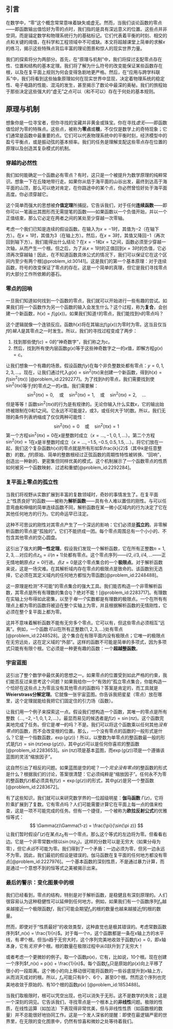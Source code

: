 ## 引言
在数学中，“零”这个概念常常意味着缺失或虚无。然而，当我们谈论函数的零点——即函数输出值恰好为零的点时，我们指的是具有深远意义的位置。这些点并非空洞，而是锚定数学和物理系统行为的基础标记。它们代表着平衡的时刻、相交的点和关键的阈值，在科学和工程领域中不可或缺。本文将超越课堂上简单的求解*x*的练习，揭示这些特殊点背后丰富的理论图景和惊人的现实世界力量。

我们的探索将分为两部分。首先，在“原理与机制”中，我们将探讨支配零点存在性、位置和结构的基本定理。我们将了解为什么符号的改变能保证某些函数存在根，以及在复平面上规则为何会变得急剧地更严格。然后，在“应用与跨学科联系”中，我们将看到这些抽象原理如何在现实世界中显现，决定着物理系统的稳定性、电子电路的性能、混沌的发生，甚至揭示了数论中最深的奥秘。我们的旅程始于那些决定这些强大的“虚无”之点可以（和不可以）存在于何处的基本规则。

## 原理与机制

想象你是一位寻宝者，但你寻找的宝藏并非黄金或珠宝。你在寻找*虚无*——即函数值恰好为零的特殊点。这些点，被称为**零点**或**根**，不仅仅是数学上的奇特现象；它们通常是函数中最重要的点。它们可以代表物理系统中的平衡时刻，经济模型中的盈亏平衡点，或是振动弦的基本频率。我们的任务是理解支配这些零点存在位置的原理以及创造其复杂模式的机制。

### 穿越的必然性

我们如何能确定一个函数必有零点？有时，这只是一个被提升为数学原理的纯粹常识。想象一下在丘陵地带行走。如果你从低于海平面的山谷出发，最终到达高于海平面的山顶，那么可以绝对肯定，在你路途中的某个点，你必然曾恰好处于海平面高度。你必须穿越它。

这个简单而强大的思想被**介值定理**所捕捉。它告诉我们，对于任何**连续函数**——即你可以一笔画出其图形而无需提笔的函数——如果函数以一个负值开始，并以一个正值结束，那么它必定在两者之间的某处至少穿越一次零轴。

考虑一个我们已知是连续的假设函数。在输入为$x=-1$时，其值为$-2$（在轴下方）。在$x=1$时，其值为$3$（在轴上方）。然后，在$x=3$时，其值又降回$-1$（再次回到轴下方）。我们能得出什么结论？在$x=-1$和$x=1$之间，函数必须至少穿越一次轴，从而产生一个根。但之后，为了从$x=1$时的正值回到$x=3$时的负值，它必须再次穿越轴！因此，在不知道函数具体公式的情况下，我们可以保证它在这个区间内至少有两个根[@problem_id:30141]。这是我们的第一个基本原理：对于连续函数，符号的改变保证了零点的存在。这是一个简单的真理，但它是我们寻找零点的大部分工作所依赖的基石。

### 零点的回响

一旦我们知道如何找到一个函数的零点，我们就可以开始进行一些有趣的尝试。如果我们将一个函数作为另一个函数的输入会发生什么？这个过程，称为**复合**，会创建一个新函数，$h(x) = f(g(x))$。如果我们知道`f`的零点，我们能找到`h`的零点吗？

这个逻辑就像一个连锁反应。函数$h(x)$将在其输出$f(g(x))$为零时为零。这当且仅当$f$的*输入*是其零点之一时发生。所以，我们的寻找过程变成了两步：
1.  找到那些使$f(c) = 0$的“神奇数字”，我们称之为$c$。
2.  然后，找到所有使内层函数$g(x)$等于这些神奇数字之一的$x$值，即解方程$g(x) = c$。

让我们想象一个有趣的场景。假设函数$f(y)$在每个非负整数处都有零点：$y=0, 1, 2, 3, \dots$。现在，让我们通过代入$g(x) = \sin^2(\pi x)$来创建一个新函数，得到$h(x) = f(\sin^2(\pi x))$ [@problem_id:2292277]。为了找到$h$的零点，我们需要找到使$\sin^2(\pi x)$等于$f$的零点之一的$x$值。我们需要解：
$$
\sin^2(\pi x) = 0, \quad \text{或} \quad \sin^2(\pi x) = 1, \quad \text{或} \quad \sin^2(\pi x) = 2, \quad \dots
$$
但是等等！函数$\sin^2(\pi x)$的行为是有规律的。无论你输入什么实数$x$，它的输出始终被限制在$0$和$1$之间。它永远不可能是$2$，或$3$，或任何大于$1$的数。所以，我们无限的条件列表坍缩成了仅仅两种可能性：
$$
\sin^2(\pi x) = 0 \quad \text{或} \quad \sin^2(\pi x) = 1
$$
第一个方程$\sin^2(\pi x)=0$在$x$是整数时成立（$x=\dots, -1, 0, 1, \dots$）。第二个方程$\sin^2(\pi x)=1$在$x$是半整数时成立（$x=\dots, -1.5, -0.5, 0.5, 1.5, \dots$）。将它们放在一起，我们这个复杂函数$h(x)$的零点就是所有形如$\frac{k}{2}$（其中$k$是任意整数）的数。$f$的原始、简单的整数根经过正弦函数的周期性特性被转换、“回响”，创造出一种新的、更密集但同样优美的模式。这个机制展示了一个函数零点的性质如何被另一个函数映射、过滤和重塑[@problem_id:2292284]。

### 复平面上零点的孤立性

当我们将视野从实数扩展到丰富的复数领域时，奇妙的事情发生了。在复平面上“性质良好”的函数——被称为**解析函数**——具有令人难以置信的刚性。与可以任意弯曲和伸缩的简单连续函数不同，解析函数在某一微小区域内的行为决定了它在其他任何地方的行为。它的命运早已注定。

这种不可思议的刚性对其零点产生了一个深远的影响：它们必须是**孤立的**。非零解析函数的零点是“孤独的”。它们不能挤成一团。每个零点周围总有一个小小的、不包含其他零点的空心圆盘。

这引出了强大的**同一性定理**。假设我们发现一个解析函数，它在所有正整数$n=1, 2, 3, \dots$对应的点$z_n = i/(n+1)$处都有零点。这个零点序列——$i/2, i/3, i/4, \dots$——正无情地朝原点$z=0$行进。点$z=0$是这个零点集合的一个**极限点**。对于解析函数来说，这是一场灾难。在其解析域内存在零点的极限点是致命的。该函数别无选择，它必须在其定义域内的任何地方都恒为零函数[@problem_id:2248488]。

这一原理是检测“不可能”的零点集合的强大工具。我们能否构造一个非零解析函数，其零点是所有有理数的集合$\mathbb{Q}$？绝对不能！[@problem_id:2283717]。有理数在实轴上分布得如此密集，以至于*每一个*实数都是有理数的极限点。一个在所有有理点上都为零的函数将被迫在整个实轴上为零，并且根据解析函数的无情刚性，它必须在整个复平面上都为零。

这并不意味着解析函数不能有无穷多个零点。它可以有，但这些零点必须相互“远离”。例如，一个函数*可以*在所有正整数$\{1, 2, 3, \dots\}$处有零点[@problem_id:2248528]。这个集合在有限平面内没有极限点；它唯一的极限点在无穷远处，这在定义域的“外部”。这样的函数不可能是简单的多项式，因为多项式只能有有限个根。它必须是一种更有趣的函数：一个**超越整函数**。

### 宇宙蓝图

这引出了整个数学中最优美的思想之一。如果零点的位置受到如此严格的约束，我们能否反过来思考这个问题？如果我给你一个“有效的”孤立零点集合，你能构造一个恰好在这些点上为零且没有其他零点的函数吗？答案是肯定的，而工具就是**Weierstrass分解定理**。它就像一张宇宙蓝图。你告诉我把星星（零点）放在哪里，这个定理就能给我把它们固定住的引力场（函数）。

让我们用一个例子来探索这一点。假设我们想构造一个函数，其唯一的零点是所有整数（$\dots, -2, -1, 0, 1, 2, \dots$）。最显而易见的候选者是$f(z) = \sin(\pi z)$。这个函数完美地完成了任务。但它是*唯一*的吗？不是。我们可以将这个函数乘以任何其他*没有零点*的函数，而不会改变根的位置。那么，一个没有零点的函数的一般形式是什么？它是一个指数函数，$\exp(g(z))$！所以，以整数为单零点的整函数最一般的形式是$f(z) = \sin(\pi z) \exp(g(z))$，其中$g(z)$可以是任何你喜欢的整函数[@problem_id:2283653]。$\sin(\pi z)$项是基本蓝图，而$\exp(g(z))$项是一个遵循该蓝图的灵活“缩放因子”。

这自然引出了相反的问题。如果蓝图是空的呢？一个*完全没有零点*的整函数的形式是什么？根据我们的讨论，答案很清楚：它必须纯粹是“缩放因子”。任何永不为零的整函数$f(z)$都必须具有$f(z) = \exp(g(z))$的形式，其中$g(z)$是另一个整函数[@problem_id:2283672]。

有了这些知识，我们就可以来研究数学界的一位超级明星：**伽马函数** $\Gamma(z)$，它将阶乘扩展到了复数。它有零点吗？人们可能需要计算它在平面上每一点的值来检查，这是一项不可能完成的任务。但有一个捷径，一个被称为**欧拉反射公式**的优雅恒等式：
$$
\Gamma(z)\Gamma(1-z) = \frac{\pi}{\sin(\pi z)}
$$
让我们暂时假设$\Gamma(z)$在某点$z_0$有一个零点。那么这个等式的左边将为零。但看看右边。它是一个非零常数$\pi$除以$\sin(\pi z_0)$。这样的分数可以是无穷大（如果分母为零），但它*永远*不可能为零。我们得到了一个矛盾：一边必须为零，但另一边永远不为零。因此，我们最初的假设是错误的。伽马函数在复平面的任何地方都没有零点[@problem_id:2227976]。一个基本函数的深刻性质，不是通过暴力计算，而是通过一个意想不到的恒等式之美被揭示出来。

### 最后的警示：变化图景中的根

我们已经看到，零点的结构，特别是对于解析函数，是稳健且有深刻原理的。人们很容易认为这种稳健性可以延伸到任何地方。例如，如果我们有一个函数序列$f_n$越来越接近一个极限函数$f$，我们可能会期望$f_n$的根的数量也越来越接近$f$的根的数量。

然而，即使对于“性质最好”的收敛类型，这种直觉也是极其错误的。考虑常数函数序列$f_n(x) = \frac{1}{n}$。对于每一个$n$，这个函数都是一条在x轴上方的水平线，有*零*个根。但当$n$趋于无穷大时，这个序列完美地收敛于函数$f(x)=0$，即x轴本身，它有*无穷多*个根。根的数量在极限过程中从0跃升到了无穷大！

或者考虑一个更微妙的例子。取一个函数$p(x)$，它有，比如说，10个根。现在创建一个序列$f_n(x) = p(x) + \frac{1}{n}$。每个函数$f_n$只是原始的$p(x)$向上平移了很小的一段距离。这个微小的向上移动很可能将函数的一些谷底提升到x轴上方，从而消灭成对的根。所以，$f_n$可能只有8个、6个，甚至0个根。然而这个序列也完美地收敛于原始的、有10个根的函数$p(x)$ [@problem_id:1853488]。

当我们取极限时，根可以凭空出现，也可以消失于无形。这不是数学的失败；这是一个深刻的洞见。它告诉我们，寻找零点是一个根本上的**非线性**问题。极限的性质，在线性运算（如加法）下表现得非常优美，但与非线性性质（如函数根的数量）并不总能很好地协同工作。这是一个发人深省的提醒：即使在最逻辑严密的世界里，在无限的变化图景中，仍然有惊喜和微妙之处等待着我们。

